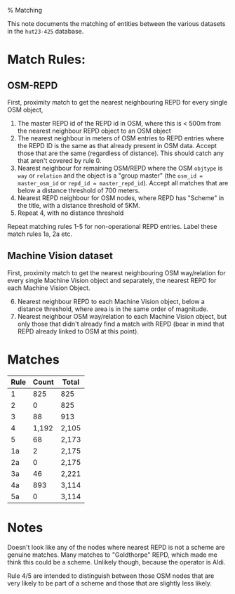 % Matching

This note documents the matching of entities between the various datasets in the
`hut23-425` database.


# Match Rules:

## OSM-REPD

First, proximity match to get the nearest neighbouring REPD for every single OSM object,

1. The master REPD id of the REPD id in OSM, where this is < 500m from the nearest neighbour REPD object to an OSM object
2. The nearest neighbour in meters of OSM entries to REPD entries where the REPD ID is the same as that already present in OSM data. Accept those that are the same (regardless of distance). This should catch any that aren't covered by rule 0.
3. Nearest neighbour for remaining OSM/REPD where the OSM `objtype` is `way` or `relation` and the object is a "group master" (the `osm_id = master_osm_id` or `repd_id = master_repd_id`). Accept all matches that are below a distance threshold of 700 meters.
4. Nearest REPD neighbour for OSM nodes, where REPD has "Scheme" in the title, with a distance threshold of 5KM.
5. Repeat 4, with no distance threshold

Repeat matching rules 1-5 for non-operational REPD entries. Label these match rules 1a, 2a etc.

## Machine Vision dataset

First, proximity match to get the nearest neighbouring OSM way/relation for every single Machine Vision object and separately, the nearest REPD for each Machine Vision Object.

6. Nearest neighbour REPD to each Machine Vision object, below a distance threshold, where area is in the same order of magnitude.
7. Nearest neighbour OSM way/relation to each Machine Vision object, but only those that didn't already find a match with REPD (bear in mind that REPD already linked to OSM at this point).

# Matches

| Rule | Count | Total |
| ---  | ---   |  ---  |
|  1   |  825  |  825  |
|  2   |  0    |  825  |
|  3   |  88   |  913  |
|  4   |  1,192|  2,105|
|  5   |  68   |  2,173|
|  1a  |  2    |  2,175|
|  2a  |  0    |  2,175|
|  3a  |  46   |  2,221|
|  4a  |  893  |  3,114|
|  5a  |  0    |  3,114|

# Notes

Doesn't look like any of the nodes where nearest REPD is not a scheme are genuine matches. Many matches to "Goldthorpe" REPD, which made me think this could be a scheme. Unlikely though, because the operator is Aldi.

Rule 4/5 are intended to distinguish between those OSM nodes that are very likely to be part of a scheme and those that are slightly less likely.
